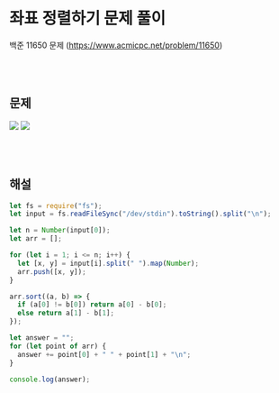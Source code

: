 # 좌표 정렬하기 문제 풀이

백준 11650 문제
(https://www.acmicpc.net/problem/11650)

<br/>
<br/>

## 문제

<a href="#"><img src="https://github.com/eunbaming/TIL_JS-CodingTest/assets/110072947/b9a059b0-d572-4f91-a54b-33811d1ed27e"/></a>
<a href="#"><img src="https://github.com/eunbaming/TIL_JS-CodingTest/assets/110072947/5d2ef04b-b4ae-474a-b024-bc445a95cd28"/></a>

<br/>
<br/>

## 해설

```javascript
let fs = require("fs");
let input = fs.readFileSync("/dev/stdin").toString().split("\n");

let n = Number(input[0]);
let arr = [];

for (let i = 1; i <= n; i++) {
  let [x, y] = input[i].split(" ").map(Number);
  arr.push([x, y]);
}

arr.sort((a, b) => {
  if (a[0] != b[0]) return a[0] - b[0];
  else return a[1] - b[1];
});

let answer = "";
for (let point of arr) {
  answer += point[0] + " " + point[1] + "\n";
}

console.log(answer);
```
